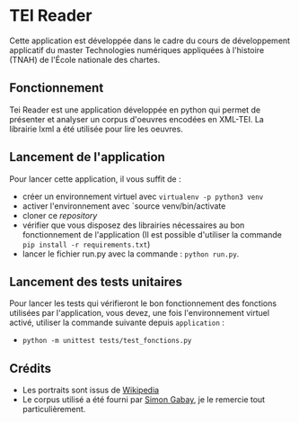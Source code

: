 # TEI Reader

Cette application est développée dans le cadre du cours de développement applicatif du master Technologies numériques appliquées à l'histoire (TNAH) de l'École nationale des chartes.

## Fonctionnement
Tei Reader est une application développée en python qui permet de présenter et analyser un corpus d'oeuvres encodées en XML-TEI.
La librairie lxml a été utilisée pour lire les oeuvres.

## Lancement de l'application
Pour lancer cette application, il vous suffit de :
* créer un environnement virtuel avec `virtualenv -p python3 venv`
* activer l'environnement avec `source venv/bin/activate
* cloner ce *repository*
* vérifier que vous disposez des librairies nécessaires au bon fonctionnement de l'application (Il est possible d'utiliser la commande `pip install -r requirements.txt`)
* lancer le fichier run.py avec la commande :  `python run.py`.

## Lancement des tests unitaires
Pour lancer les tests qui vérifieront le bon fonctionnement des fonctions utilisées par l'application, vous devez, une fois l'environnement virtuel activé, utiliser la commande suivante depuis `application` :
* `python -m unittest tests/test_fonctions.py`

## Crédits
* Les portraits sont issus de [Wikipedia](https://www.wikipedia.org/)
* Le corpus utilisé a été fourni par [Simon Gabay](https://github.com/gabays), je le remercie tout particulièrement.
